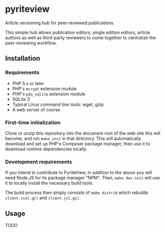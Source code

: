 # pyriteview

Article versioning hub for peer-reviewed publications.

This simple hub allows publication editors, single edition editors, article authors as well as third-party reviewers to come together to centralize the peer-reviewing workflow.

## Installation

### Requirements

* PHP 5.x or later
* PHP's `mcrypt` extension module
* PHP's `pdo_sqlite` extension module
* SQLite 3
* Typical Linux command line tools: wget, gzip
* A web server of course

### First-time initialization

Clone or unzip this repository into the document root of the web site this will become, and run `make init` in that directory.  This will automatically download and set up PHP's Composer package manager, then use it to download runtime dependencies locally.

### Development requirements

If you intend to contribute to PyriteView, in addition to the above you will need Node.JS for its package manager "NPM".  Then, `make dev-init` will use it to locally install the necessary build tools.

The build process then simply consists of `make distrib` which rebuilds `client.css[.gz]` and `client.js[.gz]`.

## Usage

TODO
